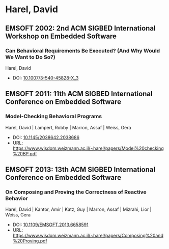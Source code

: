 # Harel, David

## EMSOFT 2002: 2nd ACM SIGBED International Workshop on Embedded Software

### Can Behavioral Requirements Be Executed? (And Why Would We Want to Do So?)
Harel, David
* DOI: [10.1007/3-540-45828-X_3](https://doi.org/10.1007/3-540-45828-X_3)

## EMSOFT 2011: 11th ACM SIGBED International Conference on Embedded Software

### Model-Checking Behavioral Programs
Harel, David | Lampert, Robby | Marron, Assaf | Weiss, Gera
* DOI: [10.1145/2038642.2038686](https://doi.org/10.1145/2038642.2038686)
* URL: <https://www.wisdom.weizmann.ac.il/~harel/papers/Model%20checking%20BP.pdf>

## EMSOFT 2013: 13th ACM SIGBED International Conference on Embedded Software

### On Composing and Proving the Correctness of Reactive Behavior
Harel, David | Kantor, Amir | Katz, Guy | Marron, Assaf | Mizrahi, Lior | Weiss, Gera
* DOI: [10.1109/EMSOFT.2013.6658591](https://doi.org/10.1109/EMSOFT.2013.6658591)
* URL: <https://www.wisdom.weizmann.ac.il/~harel/papers/Composing%20and%20Proving.pdf>


